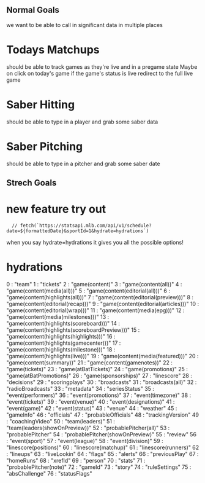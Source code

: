 


## Normal Goals

we want to be able to call in significant data in multiple places
# Todays Matchups
should be able to track games as they're live and in a pregame state
Maybe on click on today's game if the game's status is live redirect to the full live game

# Saber Hitting 
should be able to type in a player and grab some saber data

# Saber Pitching
should be able to type in a pitcher and grab some saber date


## Strech Goals




# new feature try out
      // fetch(`https://statsapi.mlb.com/api/v1/schedule?date=${formattedDate}&sportId=1&hydrate=hydrations`)
when you say hydrate=hydrations it gives you all the possible options!







# hydrations

0
: 
"team"
1
: 
"tickets"
2
: 
"game(content)"
3
: 
"game(content(all))"
4
: 
"game(content(media(all)))"
5
: 
"game(content(editorial(all)))"
6
: 
"game(content(highlights(all)))"
7
: 
"game(content(editorial(preview)))"
8
: 
"game(content(editorial(recap)))"
9
: 
"game(content(editorial(articles)))"
10
: 
"game(content(editorial(wrap)))"
11
: 
"game(content(media(epg)))"
12
: 
"game(content(media(milestones)))"
13
: 
"game(content(highlights(scoreboard)))"
14
: 
"game(content(highlights(scoreboardPreview)))"
15
: 
"game(content(highlights(highlights)))"
16
: 
"game(content(highlights(gamecenter)))"
17
: 
"game(content(highlights(milestone)))"
18
: 
"game(content(highlights(live)))"
19
: 
"game(content(media(featured)))"
20
: 
"game(content(summary))"
21
: 
"game(content(gamenotes))"
22
: 
"game(tickets)"
23
: 
"game(atBatTickets)"
24
: 
"game(promotions)"
25
: 
"game(atBatPromotions)"
26
: 
"game(sponsorships)"
27
: 
"linescore"
28
: 
"decisions"
29
: 
"scoringplays"
30
: 
"broadcasts"
31
: 
"broadcasts(all)"
32
: 
"radioBroadcasts"
33
: 
"metadata"
34
: 
"seriesStatus"
35
: 
"event(performers)"
36
: 
"event(promotions)"
37
: 
"event(timezone)"
38
: 
"event(tickets)"
39
: 
"event(venue)"
40
: 
"event(designations)"
41
: 
"event(game)"
42
: 
"event(status)"
43
: 
"venue"
44
: 
"weather"
45
: 
"gameInfo"
46
: 
"officials"
47
: 
"probableOfficials"
48
: 
"trackingVersion"
49
: 
"coachingVideo"
50
: 
"team(leaders)"
51
: 
"team(leaders(showOnPreview))"
52
: 
"probablePitcher(all)"
53
: 
"probablePitcher"
54
: 
"probablePitcher(showOnPreview)"
55
: 
"review"
56
: 
"event(sport)"
57
: 
"event(league)"
58
: 
"event(division)"
59
: 
"linescore(positions)"
60
: 
"linescore(matchup)"
61
: 
"linescore(runners)"
62
: 
"lineups"
63
: 
"liveLookin"
64
: 
"flags"
65
: 
"alerts"
66
: 
"previousPlay"
67
: 
"homeRuns"
68
: 
"xrefId"
69
: 
"person"
70
: 
"stats"
71
: 
"probablePitcher(note)"
72
: 
"gameId"
73
: 
"story"
74
: 
"ruleSettings"
75
: 
"absChallenge"
76
: 
"statusFlags"

